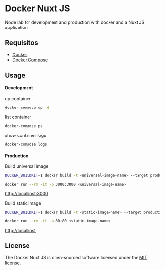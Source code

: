 # Docker Nuxt JS 

Node lab for development and production with docker and a Nuxt JS application.

## Requisitos

- [Docker](https://docs.docker.com/get-docker/)
- [Docker Compose](https://docs.docker.com/compose/install/)

## Usage

#### Development

up container
```bash
docker-compose up -d
```
list container
```bash
docker-compose ps
```
show container logs
```bash
docker-compose logs
```

#### Production

Build universal image
```bash
DOCKER_BUILDKIT=1 docker build -t <universal-image-name> --target production-universal .
```
```bash
docker run --rm -it -p 3000:3000 <universal-image-name>
```
[http://localhost:3000](http://localhost:3000)

Build static image
```bash
DOCKER_BUILDKIT=1 docker build -t <static-image-name> --target production-static .
```
```bash
docker run --rm -it -p 80:80 <static-image-name>
```
[http://localhost](http://localhost)

## License

The Docker Nuxt JS is open-sourced software licensed under the [MIT license](https://opensource.org/licenses/MIT).

